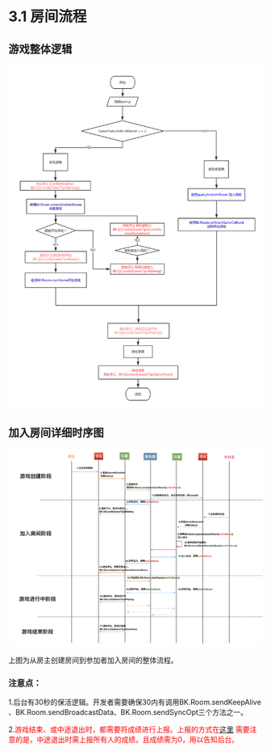 # 3.1 房间流程

## 游戏整体逻辑
![](./img/mainflow.png)

## 加入房间详细时序图

![](./img/room-flow.png)

上图为从房主创建房间到参加者加入房间的整体流程。


### 注意点：
1.后台有30秒的保活逻辑。开发者需要确保30内有调用BK.Room.sendKeepAlive 、BK.Room.sendBroadcastData、BK.Room.sendSyncOpt三个方法之一。

2.<font color=#ff0000>游戏结束、或中途退出时，都需要将成绩进行上报。上报的方式在[这里](http://119.29.134.111/mqq/result-upload.html)
  需要注意的是，中途退出时需上报所有人的成绩，且成绩需为0，用以告知后台。</font>